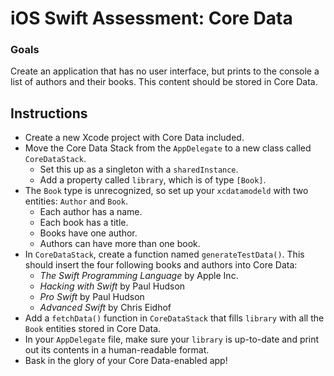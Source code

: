 # iOS Swift Assessment: Core Data

### Goals
Create an application that has no user interface, but prints to the console a list of authors and their books. This content should be stored in Core Data.

## Instructions
* Create a new Xcode project with Core Data included.
* Move the Core Data Stack from the `AppDelegate` to a new class called `CoreDataStack`.
  * Set this up as a singleton with a `sharedInstance`.
  * Add a property called `library`, which is of type `[Book]`.
* The `Book` type is unrecognized, so set up your `xcdatamodeld` with two entities: `Author` and `Book`.
  * Each author has a name.
  * Each book has a title.
  * Books have one author.
  * Authors can have more than one book.
* In `CoreDataStack`, create a function named `generateTestData()`. This should insert the four following books and authors into Core Data:
  * *The Swift Programming Language* by Apple Inc.
  * *Hacking with Swift* by Paul Hudson
  * *Pro Swift* by Paul Hudson
  * *Advanced Swift* by Chris Eidhof
* Add a `fetchData()` function in `CoreDataStack` that fills `library` with all the `Book` entities stored in Core Data.
* In your `AppDelegate` file, make sure your `library` is up-to-date and print out its contents in a human-readable format.
* Bask in the glory of your Core Data-enabled app!
